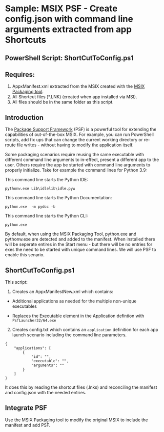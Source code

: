 # Sample: MSIX PSF - Create config.json with command line arguments extracted from app Shortcuts 

## PowerShell Script: ShortCutToConfig.ps1

## Requires:

1. AppxManifest.xml extracted from the MSIX created with the [MSIX Packaging tool](https://www.microsoft.com/en-us/p/msix-packaging-tool/9n5lw3jbcxkf).
2. All Shortcut files (*.LNK) (created when app installed via MSI).
3. All files should be in the same folder as this script.

## Introduction

The [Package Support Framework](https://github.com/Microsoft/MSIX-PackageSupportFramework/) (PSF) is a powerful tool for extending the capabilities of out-of-the-box MSIX. For example, you can run PowerShell scripts, add fix ups that can change the current working directory or re-route file writes - without having to modify the application itself. 

Some packaging scenarios require reusing the same executable with different command line arguments to in-effect, present a different app to the user.  Others require the app be started with command line arguments to properly initialize. Take for example the command lines for Python 3.9:

This command line starts the Python IDE:

```pythonw.exe Lib\idlelib\idle.pyw```

This command line starts the Python Documentation:

```python.exe  -m pydoc -b```

This command line starts the Python CLI:

```python.exe```

By default, when using the MSIX Packaging Tool, python.exe and pythonw.exe are detected and added to the manifest. When installed there will be seperate entires in the Start menu - but there will be no  entries for exes the need to be started with unique command lines. We will use PSF to enable this senario.

## ShortCutToConfig.ps1

This script:
1. Creates an AppxManifestNew.xml which contains:

* Additional applications as needed for the multiple non-unique executables

* Replaces the Executable element in the Application defintion with ```PsfLauncher32/64.exe```

2. Creates config.txt which contains an ```application``` definition for each app launch scenario including the command line parameters. 

```
{
    "applications": [
        {
            "id": "",
            "executable": "",
            "arguments": ""
        }
    ]
}
```

It does this by reading the shortcut files (.lnks) and reconciling the manifest and config.json with the needed entries.

## Integrate PSF

Use the MSIX Packaging tool to modify the original MSIX to include the manifest and add PSF.

